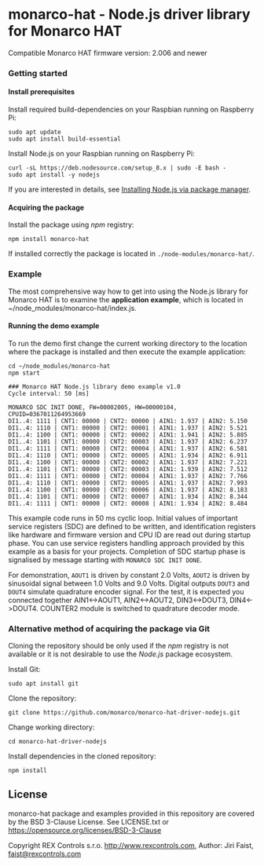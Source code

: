 # monarco-hat - Node.js driver library for Monarco HAT

Compatible Monarco HAT firmware version: 2.006 and newer

### Getting started

#### Install prerequisites
Install required build-dependencies on your Raspbian running on Raspberry Pi:

```
sudo apt update
sudo apt install build-essential 
```

Install Node.js on your Raspbian running on Raspberry Pi:

```
curl -sL https://deb.nodesource.com/setup_8.x | sudo -E bash -
sudo apt install -y nodejs
```

If you are interested in details, see [Installing Node.js via package manager](https://nodejs.org/en/download/package-manager/#debian-and-ubuntu-based-linux-distributions).

#### Acquiring the package

Install the package using *npm* registry:

```
npm install monarco-hat
```

If installed correctly the package is located in `./node-modules/monarco-hat/`.

### Example
The most comprehensive way how to get into using the Node.js library for Monarco HAT is to examine the **application example**, which is located in ~/node_modules/monarco-hat/index.js.

#### Running the demo example
To run the demo first change the current working directory to the location where the package is installed and then execute the example application:

```
cd ~/node_modules/monarco-hat
npm start
```

```
### Monarco HAT Node.js library demo example v1.0
Cycle interval: 50 [ms]

MONARCO SDC INIT DONE, FW=00002005, HW=00000104, CPUID=0367011264953669
DI1..4: 1111 | CNT1: 00000 | CNT2: 00000 | AIN1: 1.937 | AIN2: 5.150
DI1..4: 1110 | CNT1: 00000 | CNT2: 00001 | AIN1: 1.937 | AIN2: 5.521
DI1..4: 1100 | CNT1: 00000 | CNT2: 00002 | AIN1: 1.941 | AIN2: 5.885
DI1..4: 1101 | CNT1: 00000 | CNT2: 00003 | AIN1: 1.937 | AIN2: 6.237
DI1..4: 1111 | CNT1: 00000 | CNT2: 00004 | AIN1: 1.937 | AIN2: 6.581
DI1..4: 1110 | CNT1: 00000 | CNT2: 00005 | AIN1: 1.934 | AIN2: 6.911
DI1..4: 1100 | CNT1: 00000 | CNT2: 00002 | AIN1: 1.937 | AIN2: 7.221
DI1..4: 1101 | CNT1: 00000 | CNT2: 00003 | AIN1: 1.939 | AIN2: 7.512
DI1..4: 1111 | CNT1: 00000 | CNT2: 00004 | AIN1: 1.937 | AIN2: 7.766
DI1..4: 1110 | CNT1: 00000 | CNT2: 00005 | AIN1: 1.937 | AIN2: 7.993
DI1..4: 1100 | CNT1: 00000 | CNT2: 00006 | AIN1: 1.937 | AIN2: 8.183
DI1..4: 1101 | CNT1: 00000 | CNT2: 00007 | AIN1: 1.934 | AIN2: 8.344
DI1..4: 1111 | CNT1: 00000 | CNT2: 00008 | AIN1: 1.934 | AIN2: 8.484

```

This example code runs in 50 ms cyclic loop. Initial values of important service registers (SDC) are defined to be written, and identification registers like hardware and firmware version and CPU ID are read out during startup phase. You can use service registers handling approach provided by this example as a basis for your projects. Completion of SDC startup phase is signalised by message starting with `MONARCO SDC INIT DONE`.

For demonstration, `AOUT1` is driven by constant 2.0 Volts, `AOUT2` is driven by sinusoidal signal between 1.0 Volts and 9.0 Volts. Digital outputs `DOUT3` and `DOUT4` simulate quadrature encoder signal.
For the test, it is expected you connected together AIN1<->AOUT1, AIN2<->AOUT2, DIN3<->DOUT3, DIN4<->DOUT4. COUNTER2 module is switched to quadrature decoder mode.

### Alternative method of acquiring the package via Git

Cloning the repository should be only used if the *npm* registry is not available or it is not desirable to use the *Node.js* package ecosystem.

Install Git:

```
sudo apt install git
```

Clone the repository:

```
git clone https://github.com/monarco/monarco-hat-driver-nodejs.git
```

Change working directory:

```
cd monarco-hat-driver-nodejs
```

Install dependencies in the cloned repository:

```
npm install
```

## License

monarco-hat package and examples provided in this repository are covered by the BSD 3-Clause License. See LICENSE.txt or https://opensource.org/licenses/BSD-3-Clause

Copyright REX Controls s.r.o. http://www.rexcontrols.com, Author: Jiri Faist, <faist@rexcontrols.com>
